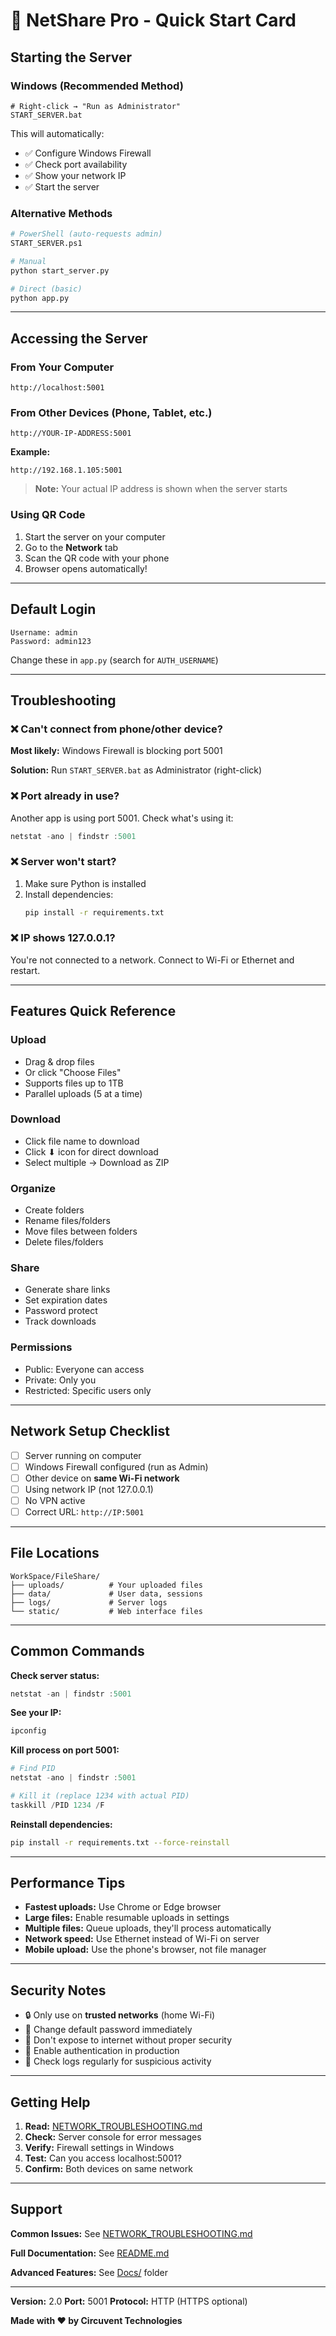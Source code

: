 # 🚀 NetShare Pro - Quick Start Card

## Starting the Server

### Windows (Recommended Method)
```batch
# Right-click → "Run as Administrator"
START_SERVER.bat
```

This will automatically:
- ✅ Configure Windows Firewall
- ✅ Check port availability
- ✅ Show your network IP
- ✅ Start the server

### Alternative Methods
```bash
# PowerShell (auto-requests admin)
START_SERVER.ps1

# Manual
python start_server.py

# Direct (basic)
python app.py
```

---

## Accessing the Server

### From Your Computer
```
http://localhost:5001
```

### From Other Devices (Phone, Tablet, etc.)
```
http://YOUR-IP-ADDRESS:5001
```

**Example:**
```
http://192.168.1.105:5001
```

> **Note:** Your actual IP address is shown when the server starts

### Using QR Code
1. Start the server on your computer
2. Go to the **Network** tab
3. Scan the QR code with your phone
4. Browser opens automatically!

---

## Default Login
```
Username: admin
Password: admin123
```

Change these in `app.py` (search for `AUTH_USERNAME`)

---

## Troubleshooting

### ❌ Can't connect from phone/other device?

**Most likely:** Windows Firewall is blocking port 5001

**Solution:** Run `START_SERVER.bat` as Administrator (right-click)

### ❌ Port already in use?

Another app is using port 5001. Check what's using it:
```powershell
netstat -ano | findstr :5001
```

### ❌ Server won't start?

1. Make sure Python is installed
2. Install dependencies:
   ```bash
   pip install -r requirements.txt
   ```

### ❌ IP shows 127.0.0.1?

You're not connected to a network. Connect to Wi-Fi or Ethernet and restart.

---

## Features Quick Reference

### Upload
- Drag & drop files
- Or click "Choose Files"
- Supports files up to 1TB
- Parallel uploads (5 at a time)

### Download
- Click file name to download
- Click ⬇ icon for direct download
- Select multiple → Download as ZIP

### Organize
- Create folders
- Rename files/folders
- Move files between folders
- Delete files/folders

### Share
- Generate share links
- Set expiration dates
- Password protect
- Track downloads

### Permissions
- Public: Everyone can access
- Private: Only you
- Restricted: Specific users only

---

## Network Setup Checklist

- [ ] Server running on computer
- [ ] Windows Firewall configured (run as Admin)
- [ ] Other device on **same Wi-Fi network**
- [ ] Using network IP (not 127.0.0.1)
- [ ] No VPN active
- [ ] Correct URL: `http://IP:5001`

---

## File Locations

```
WorkSpace/FileShare/
├── uploads/          # Your uploaded files
├── data/             # User data, sessions
├── logs/             # Server logs
└── static/           # Web interface files
```

---

## Common Commands

**Check server status:**
```powershell
netstat -an | findstr :5001
```

**See your IP:**
```powershell
ipconfig
```

**Kill process on port 5001:**
```powershell
# Find PID
netstat -ano | findstr :5001

# Kill it (replace 1234 with actual PID)
taskkill /PID 1234 /F
```

**Reinstall dependencies:**
```bash
pip install -r requirements.txt --force-reinstall
```

---

## Performance Tips

- **Fastest uploads:** Use Chrome or Edge browser
- **Large files:** Enable resumable uploads in settings
- **Multiple files:** Queue uploads, they'll process automatically
- **Network speed:** Use Ethernet instead of Wi-Fi on server
- **Mobile upload:** Use the phone's browser, not file manager

---

## Security Notes

- 🔒 Only use on **trusted networks** (home Wi-Fi)
- 🔑 Change default password immediately
- 🚫 Don't expose to internet without proper security
- 🔐 Enable authentication in production
- 📝 Check logs regularly for suspicious activity

---

## Getting Help

1. **Read:** [NETWORK_TROUBLESHOOTING.md](NETWORK_TROUBLESHOOTING.md)
2. **Check:** Server console for error messages
3. **Verify:** Firewall settings in Windows
4. **Test:** Can you access localhost:5001?
5. **Confirm:** Both devices on same network

---

## Support

**Common Issues:** See [NETWORK_TROUBLESHOOTING.md](NETWORK_TROUBLESHOOTING.md)

**Full Documentation:** See [README.md](README.md)

**Advanced Features:** See [Docs/](Docs/) folder

---

**Version:** 2.0
**Port:** 5001
**Protocol:** HTTP (HTTPS optional)

**Made with ❤️ by Circuvent Technologies**
